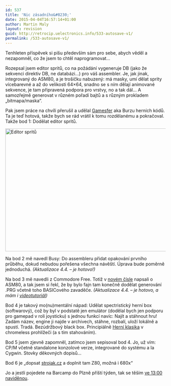 ```yaml
---
id: 537
title: 'Nic zásadního&#8230;'
date: 2015-04-04T16:57:14+01:00
author: Martin Maly
layout: revision
guid: http://retrocip.uelectronics.info/533-autosave-v1/
permalink: /533-autosave-v1/
---
```

Tenhleten příspěvek si píšu především sám pro sebe, abych věděl a nezapomněl, co že jsem to chtěl naprogramovat&#8230;

<!--more-->

Rozepsal jsem editor spritů, co na požádání vygeneruje DB (jako že sekvenci direktiv DB, ne databázi&#8230;) pro váš assembler. Je, jak jinak, integrovaný do ASM80, a je trošičku nabuzený: má masky, umí dělat sprity vícebarevné a až do velikosti 64&#215;64, snadno se s ním dělají animované sekvence, je tam připravená podpora pro vrstvy, no a tak dál&#8230; A samozřejmě generovat v různém pořadí bajtů a s různým prokladem &#8222;bitmapa/maska&#8220;.

Pak jsem práce na chvíli přerušil a udělal [Gamesfer](http://gamesfer.com) aka Burzu herních kódů. Ta je teď hotová, takže bych se rád vrátil k tomu rozdělanému a pokračoval. Takže bod 1: Dodělat editor spritů.

<img loading="lazy" class="aligncenter size-medium wp-image-534" src="http://retrocip.uelectronics.info/wp-content/uploads/sites/6/2015/03/screenshot-localhost-2015-03-22-11-26-45-650x386.png" alt="Editor spritů" width="650" height="386" srcset="https://retrocip.cz/wp-content/uploads/sites/6/2015/03/screenshot-localhost-2015-03-22-11-26-45-650x386.png 650w, https://retrocip.cz/wp-content/uploads/sites/6/2015/03/screenshot-localhost-2015-03-22-11-26-45-1024x608.png 1024w, https://retrocip.cz/wp-content/uploads/sites/6/2015/03/screenshot-localhost-2015-03-22-11-26-45.png 1128w" sizes="(max-width: 650px) 100vw, 650px" /> 

Na bod 2 mě navedl Busy: Do assembleru přidat opakování prvního průběhu, dokud nebudou pořešena všechna návěští. Úprava bude poměrně jednoduchá. _(Aktualizace 4.4. &#8211; je hotovo!)_

Na bod 3 mě navedli z Commodore Free. Totiž v [novém čísle](http://www.commodorefree.com/magazine/vol9/issue86.html) napsali o ASM80, a tak jsem si řekl, že by bylo fajn tam konečně dodělat generování .PRG včetně toho BASICového zavaděče. _(Aktualizace 4.4. &#8211; je hotovo, a mám i [videotutoriál](https://www.youtube.com/watch?v=LwnarnR5Z-4))_

Bod 4 je takový mo(nu)mentální nápad: Udělat spectristický herní box (softwarový), což by byl v podstatě jen emulátor (dodělal bych jen podporu pro gamepad v roli joysticku) s jednou funkcí navíc: Najít a stáhnout hru! Zadám název, engine ji najde v archivech, stáhne, rozbalí, uloží lokálně a spustí. Tradá. Bezúdržbový black box. Principiálně [Herní klasika](http://herni-klasika.cz/starquake/) v chromeless prohlížeči (a s tím stahováním).

Bod 5 jsem zjevně zapomněl, zatímco jsem sepisoval bod 4. Jo, už vím: CP/M včetně standalone konzolové verze, integrované do systému a la Cygwin. Stovky děkovných dopisů&#8230;

Bod 6 je &#8222;dopsat [strojak.cz](http://strojak.cz) a doplnit tam Z80, možná i 680x&#8220;

Jo a jestli pojedete na Barcamp do Plzně příští týden, tak se těším [ve 13:00 naviděnou](https://plzenskybarcamp.cz/2015/arduino-day).